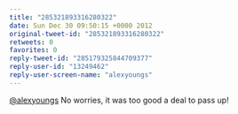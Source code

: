 ```yaml
---
title: "285321893316280322"
date: Sun Dec 30 09:50:15 +0000 2012
original-tweet-id: "285321893316280322"
retweets: 0
favorites: 0
reply-tweet-id: "285179325844709377"
reply-user-id: "13249462"
reply-user-screen-name: "alexyoungs"
---
```

<a href="https://twitter.com/alexyoungs">@alexyoungs</a> No worries, it was too good a deal to pass up!
